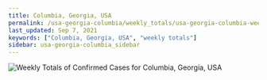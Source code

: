 ```yaml
---
title: Columbia, Georgia, USA
permalink: /usa-georgia-columbia/weekly_totals/usa-georgia-columbia-weekly_totals.html
last_updated: Sep 7, 2021
keywords: ["Columbia, Georgia, USA", "weekly totals"]
sidebar: usa-georgia-columbia_sidebar
---
```


![Weekly Totals of Confirmed Cases for Columbia, Georgia, USA](/covid_tracker/images/graphs/usa-georgia-columbia-weekly_totals_graph.png)
